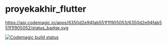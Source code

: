 # proyekakhir_flutter

https://api.codemagic.io/apps/6350d2e94fab551f1f905053/6350d2e94fab551f1f905052/status_badge.svg

[![Codemagic build status](https://api.codemagic.io/apps/6350d2e94fab551f1f905053/6350d2e94fab551f1f905052/status_badge.svg)](https://codemagic.io/apps/6350d2e94fab551f1f905053/6350d2e94fab551f1f905052/latest_build)

